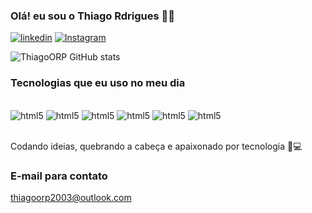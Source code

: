 ### Olá! eu sou o Thiago Rdrigues 🤙🏻
[![linkedin](https://img.shields.io/badge/LinkedIn-0077B5?style=for-the-badge&logo=linkedin&logoColor=white)](https://www.linkedin.com/in/thiago-o-r-pereira)
[![Instagram](https://img.shields.io/badge/Instagram-E4405F?style=for-the-badge&logo=instagram&logoColor=white)](https://www.instagram.com/thiago_orp2?igsh=NHljdGVwd2FhdTI0)

![ThiagoORP GitHub stats](https://github-readme-stats.vercel.app/api?username=thiaoorp2003&show_icons=true&theme=radical)

### Tecnologias que eu uso no meu dia 

<div style="display: inline_block"><br/>
<img aling="center" alt="html5" src="https://img.shields.io/badge/HTML5-E34F26?style=for-the-badge&logo=html5&logoColor=white" />
<img aling="center" alt="html5" src="https://img.shields.io/badge/CSS3-1572B6?style=for-the-badge&logo=css3&logoColor=white" />
<img aling="center" alt="html5" src="https://img.shields.io/badge/JavaScript-F7DF1E?style=for-the-badge&logo=javascript&logoColor=black" />
<img aling="center" alt="html5" src="https://img.shields.io/badge/Node.js-43853D?style=for-the-badge&logo=node.js&logoColor=white" />
<img aling="center" alt="html5" src="https://img.shields.io/badge/Python-3776AB?style=for-the-badge&logo=python&logoColor=white" />
<img aling="center" alt="html5" src="https://img.shields.io/badge/React_Native-20232A?style=for-the-badge&logo=react&logoColor=61DAFB" />
</div><br/>

Codando ideias, quebrando a cabeça e apaixonado por tecnologia 🚀💻

### E-mail para contato 
thiagoorp2003@outlook.com
